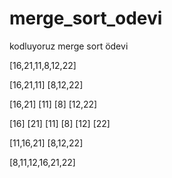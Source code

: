 # merge_sort_odevi
kodluyoruz merge sort ödevi

[16,21,11,8,12,22]

[16,21,11]  [8,12,22]

[16,21] [11]  [8] [12,22]

[16] [21] [11]  [8] [12] [22]

[11,16,21]  [8,12,22]

[8,11,12,16,21,22]
